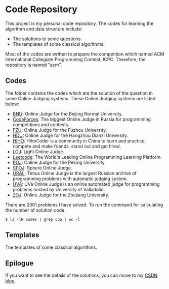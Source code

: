 Code Repository
=========================

This project is my personal code repository. The codes for learning the algorithm and data structure include:

- The solutions to some questions.
- The templates of some classical algorithms.

Most of the codes are written to prepare the competition which named ACM International Collegiate Programming Contest, ICPC. Therefore, the repository is named "acm".

Codes
-----------------

The folder contains the codes which are the solution of the question in some Online Judging systems. These Online Judging systems are listed below:

- [BNU](http://www.bnuoj.com/v3/index.php): Online Judge for the Beijing Normal University.
- [CodeForces](http://codeforces.com/): The biggest Online Judge in Russia for programming competitions and contests.
- [FZU](http://acm.fzu.edu.cn/): Online Judge for the Fuzhou University.
- [HDU](http://acm.hdu.edu.cn/): Online Judge for the Hangzhou Dianzi University.
- [HIHO](https://hihocoder.com/): HihoCoder is a community in China to learn and practice, compete and make friends, stand out and get hired.
- [LOJ](http://www.lightoj.com/login_main.php): Light Online Judge.
- [Leetcode](https://leetcode.com/problemset/all/): The World's Leading Online Programming Learning Platform.
- [POJ](http://poj.org/): Online Judge for the Peking University.
- [SPOJ](http://www.spoj.com/): Sphere Online Judge.
- [URAL](http://acm.timus.ru/): Timus Online Judge is the largest Russian archive of programming problems with automatic judging system.
- [UVA](https://uva.onlinejudge.org/): UVa Online Judge is an online automated judge for programming problems hosted by University of Valladolid.
- [ZOJ](http://acm.zju.edu.cn/onlinejudge/): Online Judge for the Zhejiang University.

There are 2001 problems I have solved. To run the command for calculating the number of solution code:

```
$ ls -lR codes | grep cpp | wc -l
```


Templates
-----------------

The templates of some classical algorithms.


Epilogue
-----------------

If you want to see the details of the solutions, you can move to my [CSDN blog](http://blog.csdn.net/keshuai19940722).
